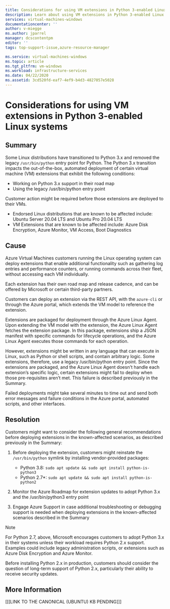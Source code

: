 ```yaml
---
title: Considerations for using VM extensions in Python 3-enabled Linux systems 
description: Learn about using VM extensions in Python 3-enabled Linux systems
services: virtual-machines-windows
documentationcenter: ''
author: v-miegge
ms.author: jparrel
manager: dcscontentpm
editor: ''
tags: top-support-issue,azure-resource-manager

ms.service: virtual-machines-windows
ms.topic: article
ms.tgt_pltfrm: vm-windows
ms.workload: infrastructure-services
ms.date: 04/22/2020
ms.assetid: 3cd520fd-eaf7-4ef9-b4d3-4827057e5028
---
```


# Considerations for using VM extensions in Python 3-enabled Linux systems

## Summary

Some Linux distributions have transitioned to Python 3.x and removed the legacy `/usr/bin/python` entry point for Python. The Python 3.x transition impacts the out-of-the-box, automated deployment of certain virtual machine (VM) extensions that exhibit the following conditions:

- Working on Python 3.x support in their road map
- Using the legacy /usr/bin/python entry point

Customer action might be required before those extensions are deployed to their VMs.

- Endorsed Linux distributions that are known to be affected include: Ubuntu Server 20.04 LTS and Ubuntu Pro 20.04 LTS
- VM Extensions that are known to be affected include: Azure Disk Encryption, Azure Monitor, VM Access, Boot Diagnostics

## Cause

Azure Virtual Machines customers running the Linux operating system can deploy extensions that enable additional functionality such as gathering log entries and performance counters, or running commands across their fleet, without accessing each VM individually.

Each extension has their own road map and release cadence, and can be offered by Microsoft or certain third-party partners.

Customers can deploy an extension via the REST API, with the `azure-cli` or through the Azure portal, which extends the VM model to reference the extension.

Extensions are packaged for deployment through the Azure Linux Agent. Upon extending the VM model with the extension, the Azure Linux Agent fetches the extension package. In this package, extensions ship a JSON manifest with specific commands for lifecycle operations, and the Azure Linux Agent executes those commands for each operation.

However, extensions might be written in any language that can execute in Linux, such as Python or shell scripts, and contain arbitrary logic. Some extensions, therefore, use a legacy /usr/bin/python entry point. Since the extensions are packaged, and the Azure Linux Agent doesn't handle each extension’s specific logic, certain extensions might fail to deploy when those pre-requisites aren’t met. This failure is described previously in the Summary.

Failed deployments might take several minutes to time out and send both error messages and failure conditions in the Azure portal, automated scripts, and other interfaces.

## Resolution

Customers might want to consider the following general recommendations before deploying extensions in the known-affected scenarios, as described previously in the Summary:

1. Before deploying the extension, customers might reinstate the `/usr/bin/python` symlink by installing vendor-provided packages:

   - Python 3.8: `sudo apt update && sudo apt install python-is-python3`
   - Python 2.7*: `sudo apt update && sudo apt install python-is-python2`

1. Monitor the Azure Roadmap for extension updates to adopt Python 3.x and the /usr/bin/python3 entry point

1. Engage Azure Support in case additional troubleshooting or debugging support is needed when deploying extensions in the known-affected scenarios described in the Summary

> [!Note]
> For Python 2.7, above, Microsoft encourages customers to adopt Python 3.x in their systems unless their workload requires Python 2.x support. Examples could include legacy administration scripts, or extensions such as Azure Disk Encryption and Azure Monitor.

Before installing Python 2.x in production, customers should consider the question of long-term support of Python 2.x, particularly their ability to receive security updates.

## More Information

[[[LINK TO THE CANONICAL (UBUNTU) KB PENDING]]]